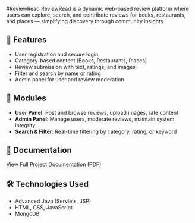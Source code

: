 #ReviewRead 
ReviewRead is a dynamic web-based review platform where users can explore, search, and contribute reviews for books, restaurants, and places — simplifying discovery through community insights.

## 🌟 Features
- User registration and secure login
- Category-based content (Books, Restaurants, Places)
- Review submission with text, ratings, and images
- Filter and search by name or rating
- Admin panel for user and review moderation

## 📂 Modules
- **User Panel**: Post and browse reviews, upload images, rate content
- **Admin Panel**: Manage users, moderate reviews, maintain system integrity
- **Search & Filter**: Real-time filtering by category, rating, or keyword

## 📄 Documentation
[View Full Project Documentation (PDF)](ReviewRead_Documentation.pdf)

## 🛠 Technologies Used
- Advanced Java (Servlets, JSP)
- HTML, CSS, JavaScript
- MongoDB

